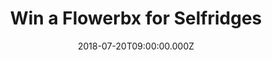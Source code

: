 ---
campaign-uuid: "c-a3580cea-98bf-4256-977d-b3a4369d654c"
type: "Preview"
category: "Gifts"
date: "2018-07-20T09:00:00.000Z"
end-date: "2018-09-20T23:59:00.000Z"
disable-form: false
is_promoted: false
has_entry_page: true
title: "Win a Flowerbx for Selfridges"
competition-description: "<p>Flowers are the most special gift anyone could ask for.\
  \ We are giving you the chance to win a Flowebx for Selfridges for you to treat\
  \ your loved ones or that special person.</p>\r\n<p>Make that person unique with\
  \ a bunch of 20 blooms with Selfridges.</p>"
hero-header: "Win a Flowerbx for Selfridges"
terms-confirmation: "N/A"
banner-img: "https://assets.expresslyapp.com/asset-f0a39cec-1396-4a1b-b00f-d8be542d6cb0.jpg"
logo-left-href: "http://selfridges.com"
logo-left-image: "https://assets.expresslyapp.com/asset-a5a93da9-0a0b-4ff2-b38a-bddf02883392.jpg"
logo-left-title: "Selfridges"
bg-image-hero: "https://assets.expresslyapp.com/asset-888c53c9-b203-4466-bd63-181b7cc67338.jpg"
bg-image-first: "https://assets.expresslyapp.com/asset-8af9211e-70ff-4e78-8e35-46517fc1fc17.jpg"
section1-content: "<p>In bloom between March and August, stocks are known for their\
  \ sweet perfume and soft spring-summer hues. Picked at their prime by Flowerbx for\
  \ Selfridges, small clusters of double flowers meet at the top of their medium-length\
  \ stems. </p>\r\n<p>It’s no wonder this bunch of 20 blooms is symbolic of happiness\
  \ and lasting beauty; we can’t think of a better way to gift someone, don’t miss\
  \ out this opportunity and they could be yours.</p>"
entry-title: "Win a Flowerbx for Selfridges"
entry-content: "Enter the draw to win a Flowerbx for Selfridges\r\nby completing the\
  \ form below before 23:59 on 20th of September 2018."
has-winner: false
prize-description: "Flowerbx for Selfridges"
special-conditions: "Multiple entries are allowed up to one every day."
---